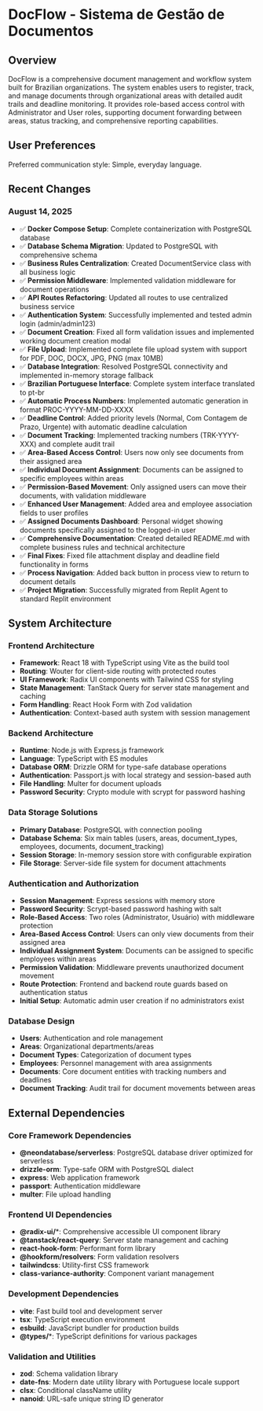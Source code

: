 # DocFlow - Sistema de Gestão de Documentos

## Overview

DocFlow is a comprehensive document management and workflow system built for Brazilian organizations. The system enables users to register, track, and manage documents through organizational areas with detailed audit trails and deadline monitoring. It provides role-based access control with Administrator and User roles, supporting document forwarding between areas, status tracking, and comprehensive reporting capabilities.

## User Preferences

Preferred communication style: Simple, everyday language.

## Recent Changes

### August 14, 2025
- ✅ **Docker Compose Setup**: Complete containerization with PostgreSQL database
- ✅ **Database Schema Migration**: Updated to PostgreSQL with comprehensive schema
- ✅ **Business Rules Centralization**: Created DocumentService class with all business logic
- ✅ **Permission Middleware**: Implemented validation middleware for document operations
- ✅ **API Routes Refactoring**: Updated all routes to use centralized business service
- ✅ **Authentication System**: Successfully implemented and tested admin login (admin/admin123)
- ✅ **Document Creation**: Fixed all form validation issues and implemented working document creation modal
- ✅ **File Upload**: Implemented complete file upload system with support for PDF, DOC, DOCX, JPG, PNG (max 10MB)
- ✅ **Database Integration**: Resolved PostgreSQL connectivity and implemented in-memory storage fallback
- ✅ **Brazilian Portuguese Interface**: Complete system interface translated to pt-br
- ✅ **Automatic Process Numbers**: Implemented automatic generation in format PROC-YYYY-MM-DD-XXXX
- ✅ **Deadline Control**: Added priority levels (Normal, Com Contagem de Prazo, Urgente) with automatic deadline calculation
- ✅ **Document Tracking**: Implemented tracking numbers (TRK-YYYY-XXX) and complete audit trail
- ✅ **Area-Based Access Control**: Users now only see documents from their assigned area
- ✅ **Individual Document Assignment**: Documents can be assigned to specific employees within areas
- ✅ **Permission-Based Movement**: Only assigned users can move their documents, with validation middleware
- ✅ **Enhanced User Management**: Added area and employee association fields to user profiles
- ✅ **Assigned Documents Dashboard**: Personal widget showing documents specifically assigned to the logged-in user
- ✅ **Comprehensive Documentation**: Created detailed README.md with complete business rules and technical architecture
- ✅ **Final Fixes**: Fixed file attachment display and deadline field functionality in forms
- ✅ **Process Navigation**: Added back button in process view to return to document details
- ✅ **Project Migration**: Successfully migrated from Replit Agent to standard Replit environment

## System Architecture

### Frontend Architecture
- **Framework**: React 18 with TypeScript using Vite as the build tool
- **Routing**: Wouter for client-side routing with protected routes
- **UI Framework**: Radix UI components with Tailwind CSS for styling
- **State Management**: TanStack Query for server state management and caching
- **Form Handling**: React Hook Form with Zod validation
- **Authentication**: Context-based auth system with session management

### Backend Architecture
- **Runtime**: Node.js with Express.js framework
- **Language**: TypeScript with ES modules
- **Database ORM**: Drizzle ORM for type-safe database operations
- **Authentication**: Passport.js with local strategy and session-based auth
- **File Handling**: Multer for document uploads
- **Password Security**: Crypto module with scrypt for password hashing

### Data Storage Solutions
- **Primary Database**: PostgreSQL with connection pooling
- **Database Schema**: Six main tables (users, areas, document_types, employees, documents, document_tracking)
- **Session Storage**: In-memory session store with configurable expiration
- **File Storage**: Server-side file system for document attachments

### Authentication and Authorization
- **Session Management**: Express sessions with memory store
- **Password Security**: Scrypt-based password hashing with salt
- **Role-Based Access**: Two roles (Administrator, Usuário) with middleware protection
- **Area-Based Access Control**: Users can only view documents from their assigned area
- **Individual Assignment System**: Documents can be assigned to specific employees within areas
- **Permission Validation**: Middleware prevents unauthorized document movement
- **Route Protection**: Frontend and backend route guards based on authentication status
- **Initial Setup**: Automatic admin user creation if no administrators exist

### Database Design
- **Users**: Authentication and role management
- **Areas**: Organizational departments/areas
- **Document Types**: Categorization of document types
- **Employees**: Personnel management with area assignments
- **Documents**: Core document entities with tracking numbers and deadlines
- **Document Tracking**: Audit trail for document movements between areas

## External Dependencies

### Core Framework Dependencies
- **@neondatabase/serverless**: PostgreSQL database driver optimized for serverless
- **drizzle-orm**: Type-safe ORM with PostgreSQL dialect
- **express**: Web application framework
- **passport**: Authentication middleware
- **multer**: File upload handling

### Frontend UI Dependencies
- **@radix-ui/***: Comprehensive accessible UI component library
- **@tanstack/react-query**: Server state management and caching
- **react-hook-form**: Performant form library
- **@hookform/resolvers**: Form validation resolvers
- **tailwindcss**: Utility-first CSS framework
- **class-variance-authority**: Component variant management

### Development Dependencies
- **vite**: Fast build tool and development server
- **tsx**: TypeScript execution environment
- **esbuild**: JavaScript bundler for production builds
- **@types/***: TypeScript definitions for various packages

### Validation and Utilities
- **zod**: Schema validation library
- **date-fns**: Modern date utility library with Portuguese locale support
- **clsx**: Conditional className utility
- **nanoid**: URL-safe unique string ID generator